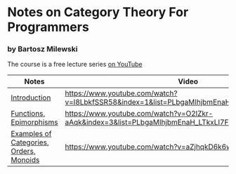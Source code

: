 # Notes on Category Theory For Programmers
### by Bartosz Milewski

The course is a free lecture series [on YouTube](https://www.youtube.com/watch?v=I8LbkfSSR58&list=PLbgaMIhjbmEnaH_LTkxLI7FMa2HsnawM_)

| Notes | Video |
| ----- | ----- |
| [Introduction](https://github.com/jaybutera/Category-Theory-Notes/blob/master/Introduction.pdf) | https://www.youtube.com/watch?v=I8LbkfSSR58&index=1&list=PLbgaMIhjbmEnaH_LTkxLI7FMa2HsnawM_ |
| [Functions, Epimorphisms](https://github.com/jaybutera/Category-Theory-Notes/blob/master/Functions%2C%20Epimorphisms.pdf) | https://www.youtube.com/watch?v=O2lZkr-aAqk&index=3&list=PLbgaMIhjbmEnaH_LTkxLI7FMa2HsnawM_ |
| [Examples of Categories, Orders, Monoids](https://github.com/jaybutera/Category-Theory-Notes/blob/master/Examples%20of%20Categories%2C%20Orders%2C%20Monoids.pdf) | https://www.youtube.com/watch?v=aZjhqkD6k6w |
